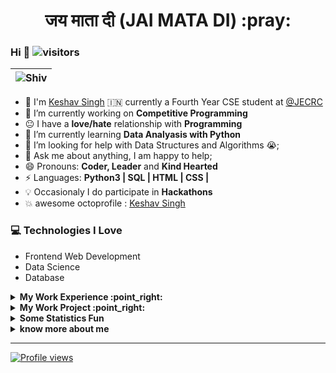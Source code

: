 <!-- <div align='center'>
<h1>:sagittarius:<a href='https://keshavsingh4522.github.io/'>Keshav Singh</a></h1>:india:

</div> -->
<div align='center'><h1> जय माता दी (JAI MATA DI) :pray:</h1></div>
<!-- [![Linkedin Badge](https://img.shields.io/badge/-Keshav_Singh-blue?style=round-square&logo=Linkedin&logoColor=white&link=https://www.linkedin.com/in/keshavsingh4522)](https://www.linkedin.com/in/keshavsingh4522) [![Twitter Badge](https://img.shields.io/badge/-@Keshavsingh4522-1ca0f1?style=round-square&labelColor=1ca0f1&logo=twitter&logoColor=white&link=https://twitter.com/Keshavsingh4522)](https://twitter.com/Keshavsingh4522) [![Gmail Badge](https://img.shields.io/badge/-keshavsingh4522@gmail.com-c14438?style=round-square&logo=Gmail&logoColor=white&link=mailto:keshavsingh4522@gmail.com)](mailto:keshavsingh4522.com) -->

<!-- https://cdn.jsdelivr.net/npm/simple-icons@v3/icons/ -->

### Hi  👋  ![visitors](https://visitor-badge.glitch.me/badge?page_id=https://github.com/keshavsingh4522)
| ![Shiv](https://raw.githubusercontent.com/keshavsingh4522/keshavsingh4522/master/shiv.gif) |
| :-- |
- :school: I'm [Keshav Singh](https://keshavsingh4522.github.io/)  :india: currently a Fourth Year CSE student at <a href="https://jecrcfoundation.com/">@JECRC  </a>
- 🔭 I’m currently working on  **Competitive Programming**
- :neutral_face: I have a **love/hate** relationship with **Programming**
- 🌱 I’m currently learning **Data Analyasis with Python**
- 🤔 I’m looking for help with Data Structures and Algorithms 😭;
- 💬 Ask me about anything, I am happy to help;
- 😄 Pronouns: **Coder, Leader** and **Kind Hearted**
- ⚡ Languages: **Python3 | SQL | HTML | CSS |**
- :bulb: Occasionaly I do participate in **Hackathons**
- :boom: awesome octoprofile : [Keshav Singh](https://octoprofile.now.sh/user?id=keshavsingh4522)

<!-- ### My Work Experience :point_right:

| Job Name | Roles & responsibilities | Duration |
| ----- | ------ | ----- |
| **Problem Setter(Procode)** | Setting Problems ranging from easy to medium and hard levels | March 2020 - Present | -->

### :computer: Technologies I Love
* Frontend Web Development
* Data Science
* Database


<details>
<summary><b> My Work Experience :point_right: </b></summary>
<table>
  <thead>
    <tr>
      <th>Job Name</th>
      <th>Roles & responsibilities</th>
      <th>Duration</th>
    </tr>
  </thead>
  <tbody>
    <tr>
      <td><b>Problem Setter(Procode)</b></td>
      <td>Setting Problems ranging from easy to medium and hard levels</td>
      <td>March 2020 - Present</td>
    </tr>
  </tbody>
</table>
</details>



<details>
<summary><b> My Work Project :point_right:</b></summary>
<table>
  <thead>
    <tr>
      <th>Project Name</th>
      <th>Skills used</th>
    </tr>
  </thead>
  <tbody>
    <tr>
      <td><a href='https://keshavsingh4522.github.io/Projects/Calculator/'>Calculator</a></td>
      <td>Html,Css</td>
    </tr>
    <tr>
      <td><a href='https://keshavsingh4522.github.io/Projects/Wordpad/'>Wordpad</a></td>
      <td>Html,Css,Javascript</td>
    </tr>
    <tr>
      <td><a href='https://keshavsingh4522.github.io/music-player/'>Music Player</a></td>
      <td>HTML,HTML5,CSS,CSS3,Javascript,jQuery</td>
    </tr>
    <tr>
      <td><a href="https://keshavsingh4522.github.io/Projects/switcher-app/">witcher app</a></td>
      <td>HTML,CSS,jQuery</td>
    </tr>
  </tbody>
</table>
</details>


<!-- ### Some Statistics Fun

![Keshav Singh's github stats](https://github-readme-stats.vercel.app/api/top-langs/?username=keshavsingh4522&theme=radical&hide_langs_below=4) ![Keshav Singh's TOp Langs](https://github-readme-stats.vercel.app/api?username=keshavsingh4522&show_icons=true&theme=radical) -->
<details>
<summary><b> Some Statistics Fun </b></summary>
<img src='https://github-readme-stats.vercel.app/api/top-langs/?username=keshavsingh4522&theme=radical&hide_langs_below=4'/>
<img src='https://github-readme-stats.vercel.app/api?username=keshavsingh4522&show_icons=true&theme=radical' />
</details>


<details>
<summary><b> know more about me </b></summary>
<br /><br />
<ul>
<li>Socila Media</li>
</ul>
 <a href="https://discord.gg/eDTmKjr" title='Discord' >
    <img align="left" alt="Keshav's Discord" src="https://img.icons8.com/fluent/32/000000/discord-new-logo.png" />
</a>
 <a href="https://twitter.com/Keshavsingh4522" title='Twitter'>
    <img align="left" alt="Keshav Singh | Twitter" src="https://img.icons8.com/fluent/32/000000/twitter.png" />
    <!-- <img src="https://img.icons8.com/fluent/48/000000/twitter.png"/> -->
</a>
 <a href="https://www.linkedin.com/in/keshavsingh4522/" title='Linkedin'>
    <img align="left" alt="Keshav's LinkdeIN" src="https://img.icons8.com/color/32/000000/linkedin.png" />
</a>
<a href="https://t.me/keshavsingh3197" title='Telegram'>
    <img align="left" alt="Keshav's Telegram" src="https://img.icons8.com/fluent/32/000000/telegram-app.png" />
</a>
<a href="https://www.instagram.com/keshavsingh3197/" title='Instagram'>
    <img align="left" alt="Keshav's Instagram" src="https://img.icons8.com/fluent/32/000000/instagram-new.png" />
</a>
<a href="https://www.reddit.com/user/keshavsingh4522/" title='reddit'>
    <img align="left" alt="Keshav's Reddit" width="32px" src="https://cdn.jsdelivr.net/npm/simple-icons@v3/icons/reddit.svg" />
</a>
<a href="https://www.facebook.com/keshavsingh4522/" title='Facebook'>
    <img align="left" alt="Keshav's facebook" src="https://img.icons8.com/fluent/32/000000/facebook-new.png" />
</a>
<a href="https://dev.to/keshavsingh4522" title='Dev'>
    <img align="left" alt="Keshav's Dev" width="32px" src="https://cdn.jsdelivr.net/npm/simple-icons@3.2.0/icons/dev-dot-to.svg" />
</a>
<a href="https://stackoverflow.com/users/11732730/keshav-singh" title='stackoverflow'>
    <img align="left" alt="Keshav's stackoverflow" src="https://img.icons8.com/color/32/000000/stackoverflow.png" />
</a>
<a href="https://medium.com/@keshavsingh4522" title='Medium'>
    <img align="left" alt="Keshav's Medium" width="32px" src="https://cdn.jsdelivr.net/npm/simple-icons@3.2.0/icons/medium.svg" />
</a>

 <br /><br />
 <ul>
 <li>Competitive Programming Profile</li>
 </ul>

<a href="https://www.hackerrank.com/keshavdev4522" title='Hackerrank'>
    <img align="left" alt="Keshav's hackerrank" width="32px" src="https://cdn.jsdelivr.net/npm/simple-icons@3.2.0/icons/hackerrank.svg" />
</a>
<a href="https://auth.geeksforgeeks.org/user/keshavsingh4522/practice/" title='geeksforgeeks'>
    <img align="left" alt="Keshav's geeksforgeeks" width="32px" src="https://cdn.jsdelivr.net/npm/simple-icons@3.2.0/icons/geeksforgeeks.svg" />
</a>
<a href="https://leetcode.com/keshavsingh4522/" title='Leetcode'>
    <img align="left" alt="Keshav's Leetcode" width="32px" src="https://cdn.jsdelivr.net/npm/simple-icons@v3/icons/leetcode.svg" />
</a>
<a href="https://www.codechef.com/users/keshavsingh452" title='Codechef'>
    <img align="left" alt="Keshav's Codechef" width="32px" src="https://cdn.jsdelivr.net/npm/simple-icons@v3/icons/codechef.svg" />
<a href="https://www.hackerearth.com/@keshavsingh4522" title='hackerearth'>
    <img align="left" alt="Keshav's hackerearth" width="32px" src="https://cdn.jsdelivr.net/npm/simple-icons@3.2.0/icons/hackerearth.svg" />
</a>
<a href="https://www.coursera.org/user/8542c0b39f262d511098469141e8dd70" title='Coursera'>
    <img align="left" alt="Keshav's Coursera" width="32px" src="https://cdn.jsdelivr.net/npm/simple-icons@3.2.0/icons/coursera.svg" />
</a>
<a href="https://www.datacamp.com/profile/keshavsinghcse21" title='Datacamp'>
    <img align="left" alt="Keshav's Datacamp" width="32px" src="https://cdn.jsdelivr.net/npm/simple-icons@3.2.0/icons/datacamp.svg" />
</a>
<a href="https://codepen.io/keshavsingh4522" title='Codepen'>
    <img align="left" alt="Keshav's Codepen" width="32px" src="https://cdn.jsdelivr.net/npm/simple-icons@3.2.0/icons/codepen.svg" />
</a>

<br /><br />
<ul>
<li>Some Music</li>
</ul>
<a href="https://soundcloud.com/keshav-singh-175228013/" title='soundcloud'>
    <img align="left" alt="Keshav's soundcloud" src="https://img.icons8.com/color/32/000000/soundcloud.png" />
</a>
<a href="https://open.spotify.com/user/p64n25ysv3ip9qyjovma7gval" title='spotify'>
    <img align="left" alt="Keshav's spotify" src="https://img.icons8.com/color/32/000000/spotify--v1.png" />
</a>
<br />
</details>
<!-- ### Connect with me :smiley:

- [![Linkedin Badge](https://img.shields.io/badge/-Linkedin-blue?style=round-square&logo=Linkedin&logoColor=white&link=https://www.linkedin.com/in/keshavsingh4522)](https://www.linkedin.com/in/keshavsingh4522)
- [![Gmail Badge](https://img.shields.io/badge/-Gmail.com-c14438?style=round-square&logo=Gmail&logoColor=white&link=mailto:keshavsingh4522@gmail.com)](mailto:keshavsingh4522.com)
- <a href="https://github.com/keshavsingh4522"><img src="https://img.shields.io/github/followers/keshavsingh4522.svg?label=GitHub&style=social" alt="GitHub"></a>
- <a href="https://twitter.com/Keshavsingh4522"><img src="https://img.shields.io/twitter/follow/Keshavsingh4522?label=Twitter&style=social" alt="Twitter"></a> -->


<!-- --- -->
****
[![Profile views](http://hits.dwyl.com/keshavsingh4522/keshavsingh4522.svg)](http://hits.dwyl.com/keshavsingh4522/keshavsingh4522)   

<!-- ![Profile views](https://gpvc.arturio.dev/keshavsingh4522) -->

<!-- <div align="center">
    <img alt="Name" style="display: inline;" src="https://img.shields.io/badge/name-Keshav_Singh-brightgreen">
    <img alt="Age" style="display: inline;" src="https://img.shields.io/badge/16-Feb">
    <img alt="Language" style="display: inline;" src="https://img.shields.io/badge/language-|python-blue|Programmer-green">
</div> -->
<!--
**keshavsingh4522/keshavsingh4522** is a ✨ _special_ ✨ repository because its `README.md` (this file) appears on your GitHub profile.

Here are some ideas to get you started:

- 🔭 I’m currently working on ...
- 🌱 I’m currently learning ...
- 👯 I’m looking to collaborate on ...
- 🤔 I’m looking for help with ...
- 💬 Ask me about ...
- 📫 How to reach me: ...
- 😄 Pronouns: ...
- ⚡ Fun fact: ...
-->
